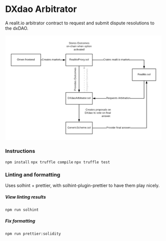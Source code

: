# DXdao Arbitrator #
A realit.io arbitrator contract to request and submit dispute resolutions to the dxDAO.

![DXdao Arbitrator](/DXdao_arbitrator.png)

### Instructions
`npm install`
`npx truffle compile`
`npx truffle test`

### Linting and formatting
Uses solhint + prettier, with solhint-plugin-prettier to have them play nicely.

##### View linting results
`npm run solhint` 

##### Fix formatting
`npm run prettier:solidity` 